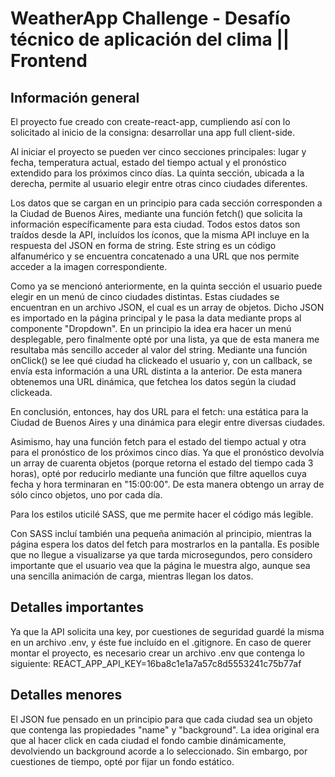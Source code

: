 # WeatherApp Challenge - Desafío técnico de aplicación del clima || Frontend 

## Información general

El proyecto fue creado con create-react-app, cumpliendo así con lo solicitado al inicio de la consigna: desarrollar una app full client-side.

Al iniciar el proyecto se pueden ver cinco secciones principales: lugar y fecha, temperatura actual, estado del tiempo actual y el pronóstico extendido para los próximos cinco días. La quinta sección, ubicada a la derecha, permite al usuario elegir entre otras cinco ciudades diferentes.

Los datos que se cargan en un principio para cada sección corresponden a la Ciudad de Buenos Aires, mediante una función fetch() que solicita la información específicamente para esta ciudad. Todos estos datos son traídos desde la API, incluídos los íconos, que la misma API incluye en la respuesta del JSON en forma de string. Este string es un código alfanumérico y se encuentra concatenado a una URL que nos permite acceder a la imagen correspondiente.

Como ya se mencionó anteriormente, en la quinta sección el usuario puede elegir en un menú de cinco ciudades distintas. Estas ciudades se encuentran en un archivo JSON, el cual es un array de objetos. Dicho JSON es importado en la página principal y le pasa la data mediante props al componente "Dropdown". En un principio la idea era hacer un menú desplegable, pero finalmente opté por una lista, ya que de esta manera me resultaba más sencillo acceder al valor del string. Mediante una función onClick() se lee qué ciudad ha clickeado el usuario y, con un callback, se envía esta información a una URL distinta a la anterior. De esta manera obtenemos una URL dinámica, que fetchea los datos según la ciudad clickeada.

En conclusión, entonces, hay dos URL para el fetch: una estática para la Ciudad de Buenos Aires y una dinámica para elegir entre diversas ciudades.

Asimismo, hay una función fetch para el estado del tiempo actual y otra para el pronóstico de los próximos cinco días. Ya que el pronóstico devolvía un array de cuarenta objetos (porque retorna el estado del tiempo cada 3 horas), opté por reducirlo mediante una función que filtre aquellos cuya fecha y hora terminaran en "15:00:00". De esta manera obtengo un array de sólo cinco objetos, uno por cada día.

Para los estilos uticilé SASS, que me permite hacer el código más legible.

Con SASS incluí también una pequeña animación al principio, mientras la página espera los datos del fetch para mostrarlos en la pantalla. Es posible que no llegue a visualizarse ya que tarda microsegundos, pero considero importante que el usuario vea que la página le muestra algo, aunque sea una sencilla animación de carga, mientras llegan los datos.

## Detalles importantes 
Ya que la API solicita una key, por cuestiones de seguridad guardé la misma en un archivo .env, y éste fue incluído en el .gitignore.
En caso de querer montar el proyecto, es necesario crear un archivo .env que contenga lo siguiente:
REACT_APP_API_KEY=16ba8c1e1a7a57c8d5553241c75b77af

## Detalles menores 
El JSON fue pensado en un principio para que cada ciudad sea un objeto que contenga las propiedades "name" y "background". La idea original era que al hacer click en cada ciudad el fondo cambie dinámicamente, devolviendo un background acorde a lo seleccionado. Sin embargo, por cuestiones de tiempo, opté por fijar un fondo estático.
